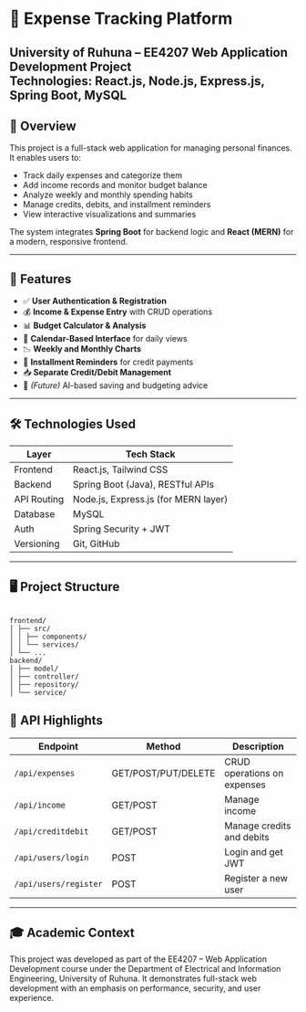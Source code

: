 # 💸 Expense Tracking Platform


**University of Ruhuna – EE4207 Web Application Development Project**  
**Technologies:** React.js, Node.js, Express.js, Spring Boot, MySQL  
---

## 📌 Overview

This project is a full-stack web application for managing personal finances. It enables users to:

- Track daily expenses and categorize them
- Add income records and monitor budget balance
- Analyze weekly and monthly spending habits
- Manage credits, debits, and installment reminders
- View interactive visualizations and summaries

The system integrates **Spring Boot** for backend logic and **React (MERN)** for a modern, responsive frontend.

---

## 🚀 Features

- ✅ **User Authentication & Registration**
- 💰 **Income & Expense Entry** with CRUD operations
- 📊 **Budget Calculator & Analysis**
- 📅 **Calendar-Based Interface** for daily views
- 📉 **Weekly and Monthly Charts**
- 🔔 **Installment Reminders** for credit payments
- 📥 **Separate Credit/Debit Management**
- 🧠 *(Future)* AI-based saving and budgeting advice

---

## 🛠️ Technologies Used

| Layer       | Tech Stack                          |
|-------------|-------------------------------------|
| Frontend    | React.js, Tailwind CSS              |
| Backend     | Spring Boot (Java), RESTful APIs    |
| API Routing | Node.js, Express.js (for MERN layer)|
| Database    | MySQL                               |
| Auth        | Spring Security + JWT               |
| Versioning  | Git, GitHub                         |

---

## 🖥️ Project Structure

```plaintext

frontend/
│ ├── src/
│ │ ├── components/
│ │ └── services/
│ └── ...
backend/
│ ├── model/
│ ├── controller/
│ ├── repository/
│ └── service/

```

## 🧪 API Highlights

| Endpoint              | Method              | Description                 |
| --------------------- | ------------------- | --------------------------- |
| `/api/expenses`       | GET/POST/PUT/DELETE | CRUD operations on expenses |
| `/api/income`         | GET/POST            | Manage income               |
| `/api/creditdebit`    | GET/POST            | Manage credits and debits   |
| `/api/users/login`    | POST                | Login and get JWT           |
| `/api/users/register` | POST                | Register a new user         |

---

## 🎓 Academic Context
This project was developed as part of the EE4207 – Web Application Development course under the Department of Electrical and Information Engineering, University of Ruhuna. It demonstrates full-stack web development with an emphasis on performance, security, and user experience.
